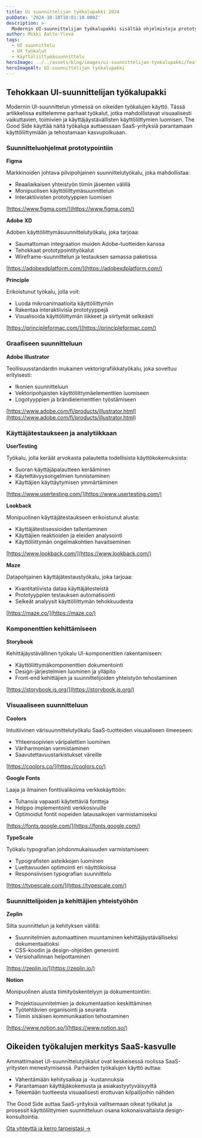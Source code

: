 ```yaml
---
title: Ui suunnittelijan työkalupakki 2024
pubDate: '2024-10-18T10:01:10.000Z'
description: >-
  Modernin UI-suunnittelijan työkalupakki sisältää ohjelmistoja prototyyppien luomiseen, käyttäjätestaukseen ja tiimityöskentelyyn. Näiden työkalujen avulla luot käyttäjäystävällisiä, toimivia ja visuaalisesti houkuttelevia käyttöliittymiä SaaS-tuotteille.
author: Mikki Aalto-Ylevä
tags:
  - UI suunnittelu
  - UX työkalut
  - Käyttöliittymäsuunnittelu
heroImage: ../../assets/blog/images/ui-suunnittelijan-tyokalupakki/featured.webp
heroImageAlt: UI-suunnittelijan työkalupakki
---
```


## Tehokkaan UI-suunnittelijan työkalupakki

Modernin UI-suunnittelun ytimessä on oikeiden työkalujen käyttö. Tässä artikkelissa esittelemme parhaat työkalut, jotka mahdollistavat visuaalisesti vaikuttavien, toimivien ja käyttäjäystävällisten käyttöliittymien luomisen. The Good Side käyttää näitä työkaluja auttaessaan SaaS-yrityksiä parantamaan käyttöliittymiään ja tehostamaan kasvupolkuaan.

### Suunnitteluohjelmat prototypointiin

**Figma**

Markkinoiden johtava pilvipohjainen suunnittelutyökalu, joka mahdollistaa:
- Reaaliaikaisen yhteistyön tiimin jäsenten välillä
- Monipuolisen käyttöliittymäsuunnittelun
- Interaktiivisten prototyyppien luomisen

[https://www.figma.com/](https://www.figma.com/)

**Adobe XD**

Adoben käyttöliittymäsuunnittelutyökalu, joka tarjoaa:
- Saumattoman integraation muiden Adobe-tuotteiden kanssa
- Tehokkaat prototypointityökalut
- Wireframe-suunnittelun ja testauksen samassa paketissa

[https://adobexdplatform.com/](https://adobexdplatform.com/)

**Principle**

Erikoistunut työkalu, jolla voit:
- Luoda mikroanimaatioita käyttöliittymiin
- Rakentaa interaktiivisia prototyyppejä
- Visualisoida käyttöliittymän liikkeet ja siirtymät selkeästi

[https://principleformac.com/](https://principleformac.com/)

### Graafiseen suunnitteluun

**Adobe Illustrator**

Teollisuusstandardin mukainen vektorigrafiikkatyökalu, joka soveltuu erityisesti:
- Ikonien suunnitteluun
- Vektoripohjaisten käyttöliittymäelementtien luomiseen
- Logotyyppien ja brändielementtien työstämiseen

[https://www.adobe.com/fi/products/illustrator.html](https://www.adobe.com/fi/products/illustrator.html)

### Käyttäjätestaukseen ja analytiikkaan

**UserTesting**

Työkalu, jolla keräät arvokasta palautetta todellisista käyttökokemuksista:
- Suoran käyttäjäpalautteen kerääminen
- Käytettävyysongelmien tunnistaminen
- Käyttäjien käyttäytymisen ymmärtäminen

[https://www.usertesting.com/](https://www.usertesting.com/)

**Lookback**

Monipuolinen käyttäjätestaukseen erikoistunut alusta:
- Käyttäjätestisessioiden tallentaminen
- Käyttäjien reaktioiden ja eleiden analysointi
- Käyttöliittymän ongelmakohtien havaitseminen

[https://www.lookback.com/](https://www.lookback.com/)

**Maze**

Datapohjainen käyttäjätestaustyökalu, joka tarjoaa:
- Kvantitatiivista dataa käyttäjätesteistä
- Prototyyppien testauksen automatisointi
- Selkeät analyysit käyttöliittymän tehokkuudesta

[https://maze.co/](https://maze.co/)

### Komponenttien kehittämiseen

**Storybook**

Kehittäjäystävällinen työkalu UI-komponenttien rakentamiseen:
- Käyttöliittymäkomponenttien dokumentointi
- Design-järjestelmien luominen ja ylläpito
- Front-end kehittäjien ja suunnittelijoiden yhteistyön tehostaminen

[https://storybook.js.org/](https://storybook.js.org/)

### Visuaaliseen suunnitteluun

**Coolors**

Intuitiivinen värisuunnittelutyökalu SaaS-tuotteiden visuaaliseen ilmeeseen:
- Yhteensopivien väripalettien luominen
- Väriharmonian varmistaminen
- Saavutettavuustarkistukset väreille

[https://coolors.co/](https://coolors.co/)

**Google Fonts**

Laaja ja ilmainen fonttivalikoima verkkokäyttöön:
- Tuhansia vapaasti käytettäviä fontteja
- Helppo implementointi verkkosivuille
- Optimoidut fontit nopeiden latausaikojen varmistamiseksi

[https://fonts.google.com/](https://fonts.google.com/)

**TypeScale**

Työkalu typografian johdonmukaisuuden varmistamiseen:
- Typografisten asteikkojen luominen
- Luettavuuden optimointi eri näyttökoissa
- Responsiivisen typografian suunnittelu

[https://typescale.com/](https://typescale.com/)

### Suunnittelijoiden ja kehittäjien yhteistyöhön

**Zeplin**

Silta suunnittelun ja kehityksen välillä:
- Suunnitelmien automaattinen muuntaminen kehittäjäystävälliseksi dokumentaatioksi
- CSS-koodin ja design-ohjeiden generointi
- Versiohallinnan helpottaminen

[https://zeplin.io/](https://zeplin.io/)

**Notion**

Monipuolinen alusta tiimityöskentelyyn ja dokumentointiin:
- Projektisuunnitelmien ja dokumentaation keskittäminen
- Työtehtävien organisointi ja seuranta
- Tiimin sisäisen kommunikaation tehostaminen

[https://www.notion.so/](https://www.notion.so/)

## Oikeiden työkalujen merkitys SaaS-kasvulle

Ammattimaiset UI-suunnittelutyökalut ovat keskeisessä roolissa SaaS-yritysten menestymisessä. Parhaiden työkalujen käyttö auttaa:

- Vähentämään kehitysaikaa ja -kustannuksia
- Parantamaan käyttäjäkokemusta ja asiakastyytyväisyyttä
- Tekemään tuotteesta visuaalisesti erottuvan kilpailijoihin nähden

The Good Side auttaa SaaS-yrityksiä valitsemaan oikeat työkalut ja prosessit käyttöliittymien suunnitteluun osana kokonaisvaltaista design-konsultointia.

[Ota yhteyttä ja kerro tarpeistasi →](/contact)